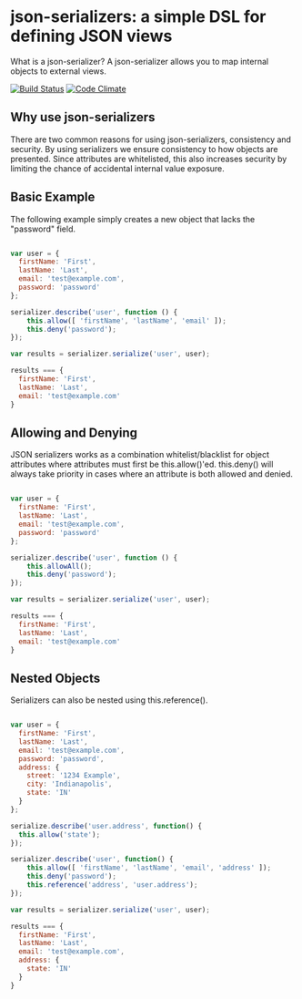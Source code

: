 json-serializers: a simple DSL for defining JSON views
======================================================

What is a json-serializer? A json-serializer allows you to map internal objects to external views.

[![Build Status](https://travis-ci.org/justinm/node-json-serializers.svg?branch=develop)](https://travis-ci.org/justinm/node-json-serializers)
  [![Code Climate](https://codeclimate.com/github/justinm/node-json-serializers/badges/gpa.svg)](https://codeclimate.com/github/justinm/node-json-serializers)
 
Why use json-serializers
------------------------

There are two common reasons for using json-serializers, consistency and security. By using serializers
we ensure consistency to how objects are presented. Since attributes are whitelisted, this also increases
security by limiting the chance of accidental internal value exposure.


Basic Example
-------------

The following example simply creates a new object that lacks the "password" field.

```javascript

var user = {
  firstName: 'First',
  lastName: 'Last',
  email: 'test@example.com',
  password: 'password'
};

serializer.describe('user', function () {
    this.allow([ 'firstName', 'lastName', 'email' ]);
    this.deny('password');
});

var results = serializer.serialize('user', user);

results === {
  firstName: 'First',
  lastName: 'Last',
  email: 'test@example.com'  
}

```


Allowing and Denying
--------------------

JSON serializers works as a combination whitelist/blacklist for object attributes where attributes must first 
 be this.allow()'ed. this.deny() will always take priority in cases where an attribute is both allowed and denied.
  
```javascript

var user = {
  firstName: 'First',
  lastName: 'Last',
  email: 'test@example.com',
  password: 'password'
};

serializer.describe('user', function () {
    this.allowAll();
    this.deny('password');
});

var results = serializer.serialize('user', user);

results === {
  firstName: 'First',
  lastName: 'Last',
  email: 'test@example.com'  
}

```


Nested Objects
--------------

Serializers can also be nested using this.reference().

```javascript

var user = {
  firstName: 'First',
  lastName: 'Last',
  email: 'test@example.com',
  password: 'password',
  address: {
    street: '1234 Example',
    city: 'Indianapolis',
    state: 'IN'
  }
};

serialize.describe('user.address', function() {
  this.allow('state');
});

serializer.describe('user', function() {
    this.allow([ 'firstName', 'lastName', 'email', 'address' ]);
    this.deny('password');
    this.reference('address', 'user.address');
});

var results = serializer.serialize('user', user);

results === {
  firstName: 'First',
  lastName: 'Last',
  email: 'test@example.com',
  address: {
    state: 'IN'
  }
}

```
